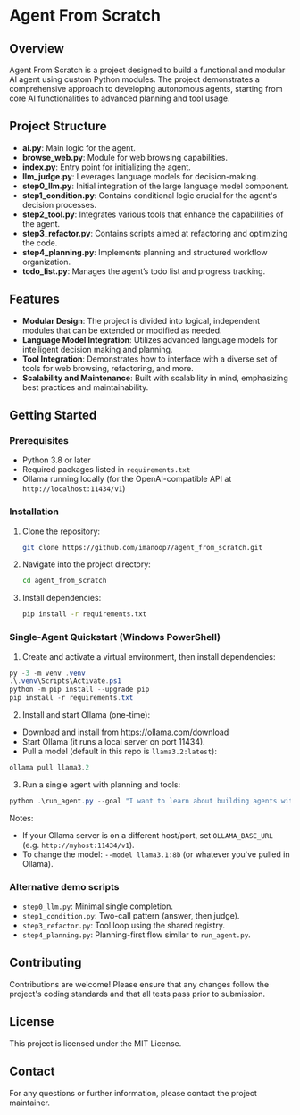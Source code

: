 # Agent From Scratch

## Overview

Agent From Scratch is a project designed to build a functional and modular AI agent using custom Python modules. The project demonstrates a comprehensive approach to developing autonomous agents, starting from core AI functionalities to advanced planning and tool usage.

## Project Structure

- **ai.py**: Main logic for the agent.
- **browse_web.py**: Module for web browsing capabilities.
- **index.py**: Entry point for initializing the agent.
- **llm_judge.py**: Leverages language models for decision-making.
- **step0_llm.py**: Initial integration of the large language model component.
- **step1_condition.py**: Contains conditional logic crucial for the agent's decision processes.
- **step2_tool.py**: Integrates various tools that enhance the capabilities of the agent.
- **step3_refactor.py**: Contains scripts aimed at refactoring and optimizing the code.
- **step4_planning.py**: Implements planning and structured workflow organization.
- **todo_list.py**: Manages the agent’s todo list and progress tracking.

## Features

- **Modular Design**: The project is divided into logical, independent modules that can be extended or modified as needed.
- **Language Model Integration**: Utilizes advanced language models for intelligent decision making and planning.
- **Tool Integration**: Demonstrates how to interface with a diverse set of tools for web browsing, refactoring, and more.
- **Scalability and Maintenance**: Built with scalability in mind, emphasizing best practices and maintainability.

## Getting Started

### Prerequisites

- Python 3.8 or later
- Required packages listed in `requirements.txt`
- Ollama running locally (for the OpenAI-compatible API at `http://localhost:11434/v1`)

### Installation

1. Clone the repository:
   ```bash
   git clone https://github.com/imanoop7/agent_from_scratch.git
   ```
2. Navigate into the project directory:
   ```bash
   cd agent_from_scratch
   ```
3. Install dependencies:
   ```bash
   pip install -r requirements.txt
   ```

### Single-Agent Quickstart (Windows PowerShell)

1) Create and activate a virtual environment, then install dependencies:

```powershell
py -3 -m venv .venv
.\.venv\Scripts\Activate.ps1
python -m pip install --upgrade pip
pip install -r requirements.txt
```

2) Install and start Ollama (one-time):

- Download and install from https://ollama.com/download
- Start Ollama (it runs a local server on port 11434).
- Pull a model (default in this repo is `llama3.2:latest`):

```powershell
ollama pull llama3.2
```

3) Run a single agent with planning and tools:

```powershell
python .\run_agent.py --goal "I want to learn about building agents without a framework."
```

Notes:
- If your Ollama server is on a different host/port, set `OLLAMA_BASE_URL` (e.g. `http://myhost:11434/v1`).
- To change the model: `--model llama3.1:8b` (or whatever you've pulled in Ollama).

### Alternative demo scripts

- `step0_llm.py`: Minimal single completion.
- `step1_condition.py`: Two-call pattern (answer, then judge).
- `step3_refactor.py`: Tool loop using the shared registry.
- `step4_planning.py`: Planning-first flow similar to `run_agent.py`.

## Contributing

Contributions are welcome! Please ensure that any changes follow the project's coding standards and that all tests pass prior to submission.

## License

This project is licensed under the MIT License.

## Contact

For any questions or further information, please contact the project maintainer.

